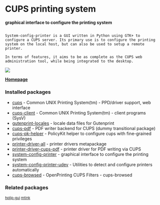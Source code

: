 # CUPS printing system

__graphical interface to configure the printing system__

```

System-config-printer is a GUI written in Python using GTK+ to
configure a CUPS server. Its primary use is to configure the printing
system on the local host, but can also be used to setup a remote
printer.

In terms of features, it aims to be as complete as the CUPS web
administration tool, while being integrated to the desktop.

```

[![](https://screenshots.debian.net/thumbnail/system-config-printer/)](https://screenshots.debian.net/screenshot/system-config-printer/)


 **[Homepage](http://cyberelk.net/tim/software/system-config-printer/)**

### Installed packages

* [cups](https://packages.debian.org/stretch/cups) - Common UNIX Printing System(tm) - PPD/driver support, web interface
* [cups-client](https://packages.debian.org/stretch/cups-client) - Common UNIX Printing System(tm) - client programs (SysV)
* [gutenprint-locales](https://packages.debian.org/stretch/gutenprint-locales) - locale data files for Gutenprint
* [cups-pdf](https://packages.debian.org/stretch/cups-pdf) - PDF writer backend for CUPS (dummy transitional package)
* [cups-pk-helper](https://packages.debian.org/stretch/cups-pk-helper) - PolicyKit helper to configure cups with fine-grained privileges
* [printer-driver-all](https://packages.debian.org/stretch/printer-driver-all) - printer drivers metapackage
* [printer-driver-cups-pdf](https://packages.debian.org/stretch/printer-driver-cups-pdf) - printer driver for PDF writing via CUPS
* [system-config-printer](https://packages.debian.org/stretch/system-config-printer) - graphical interface to configure the printing system
* [system-config-printer-udev](https://packages.debian.org/stretch/system-config-printer-udev) - Utilities to detect and configure printers automatically
* [cups-browsed](https://packages.debian.org/stretch/cups-browsed) - OpenPrinting CUPS Filters - cups-browsed

### Related packages

<sub> [hplip-gui](https://packages.debian.org/stretch/hplip-gui) [mtink](https://packages.debian.org/stretch/mtink)  </sub>
